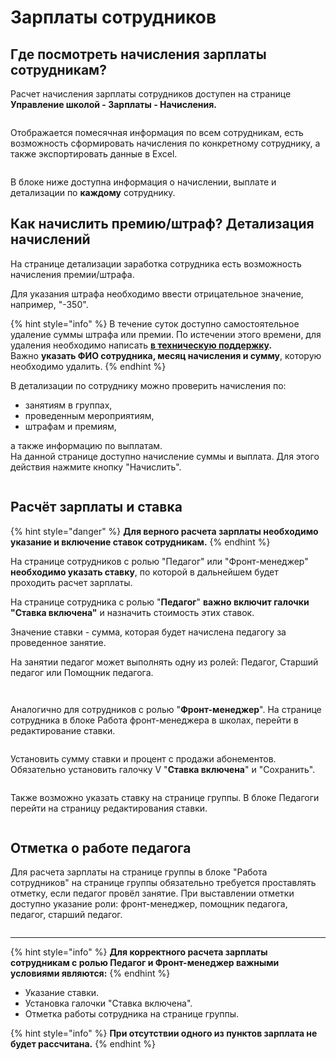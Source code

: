 # Зарплаты сотрудников

## Где посмотреть начисления зарплаты сотрудникам?

Расчет начисления зарплаты сотрудников доступен на странице **Управление школой - Зарплаты - Начисления.**

<figure><img src="../.gitbook/assets/image (8) (1).png" alt=""><figcaption></figcaption></figure>

Отображается помесячная информация по всем сотрудникам, есть возможность сформировать   начисления по конкретному сотруднику, а также экспортировать данные в Excel.

<figure><img src="../.gitbook/assets/image (5) (1) (1) (1).png" alt=""><figcaption></figcaption></figure>

В блоке ниже доступна информация о начислении, выплате и детализации по **каждому** сотруднику.&#x20;

## Как начислить премию/штраф? Детализация начислений

На странице детализации заработка сотрудника есть возможность начисления премии/штрафа.&#x20;

Для указания штрафа необходимо ввести отрицательное значение, например, "-350".

{% hint style="info" %}
В течение суток доступно самостоятельное удаление суммы штрафа или премии. По истечении этого времени, для удаления необходимо написать [**в техническую поддержку**](https://forms.yandex.ru/cloud/6616c14090fa7b1819ba1116/?clckid=5aea2dcb)**.** \
Важно **указать ФИО сотрудника, месяц начисления и сумму**, которую необходимо удалить.
{% endhint %}

В детализации по сотруднику можно проверить начисления по:&#x20;

* занятиям в группах,
* проведенным мероприятиям,
* штрафам и премиям,&#x20;

а также информацию по выплатам.\
На данной странице доступно начисление суммы и выплата. Для этого действия нажмите кнопку  "Начислить".

<figure><img src="../.gitbook/assets/image (6) (1).png" alt=""><figcaption></figcaption></figure>

## Расчёт зарплаты и ставка

{% hint style="danger" %}
**Для верного расчета зарплаты необходимо указание и включение ставок сотрудникам.**
{% endhint %}

На странице сотрудников с ролью "Педагог" или "Фронт-менеджер" **необходимо указать ставку**, по которой в дальнейшем будет проходить расчет зарплаты.

На странице сотрудника с ролью "**Педагог**"  **важно включит галочки "Ставка включена"** и назначить стоимость этих ставок.&#x20;

Значение ставки - сумма, которая будет начислена педагогу за проведенное занятие.&#x20;

На занятии педагог может выполнять одну из ролей: Педагог, Старший педагог или Помощник педагога.​

<figure><img src="../.gitbook/assets/collage.jpg" alt=""><figcaption></figcaption></figure>

<figure><img src="../.gitbook/assets/image (5) (1) (1).png" alt=""><figcaption></figcaption></figure>

Аналогично для сотрудников с ролью "**Фронт-менеджер**". На странице сотрудника в блоке Работа фронт-менеджера в школах, перейти в редактирование ставки.

<figure><img src="../.gitbook/assets/image (1) (1) (1) (1) (1) (1) (1) (1) (1) (1) (1) (1).png" alt=""><figcaption></figcaption></figure>

Установить сумму ставки и процент с продажи абонементов. Обязательно установить галочку V "**Ставка включена**" и "Сохранить".

<figure><img src="../.gitbook/assets/image (2) (1) (1) (1) (1) (1) (1) (1) (1) (1).png" alt=""><figcaption></figcaption></figure>

Также возможно указать ставку на странице группы. В блоке Педагоги перейти на страницу редактирования ставки.

<figure><img src="../.gitbook/assets/image (3) (1) (1) (1).png" alt=""><figcaption></figcaption></figure>

## Отметка о работе педагога

Для расчета зарплаты на странице группы в блоке "Работа сотрудников"  на странице группы обязательно требуется проставлять отметку, если педагог провёл занятие. При выставлении отметки доступно указание роли: фронт-менеджер, помощник педагога, педагог, старший педагог.

<figure><img src="../.gitbook/assets/collage (1).jpg" alt=""><figcaption></figcaption></figure>

***

{% hint style="info" %}
**Для корректного расчета зарплаты сотрудникам с ролью Педагог и Фронт-менеджер важными условиями являются:**
{% endhint %}

* Указание ставки.
* Установка галочки "Ставка включена".
* Отметка работы сотрудника на странице группы.

{% hint style="info" %}
**При отсутствии одного из пунктов зарплата не будет рассчитана.**
{% endhint %}
